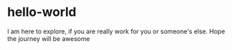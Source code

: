 # hello-world
I am here to explore, if you are really work for you or someone's else. 
Hope the journey will be awesome 
